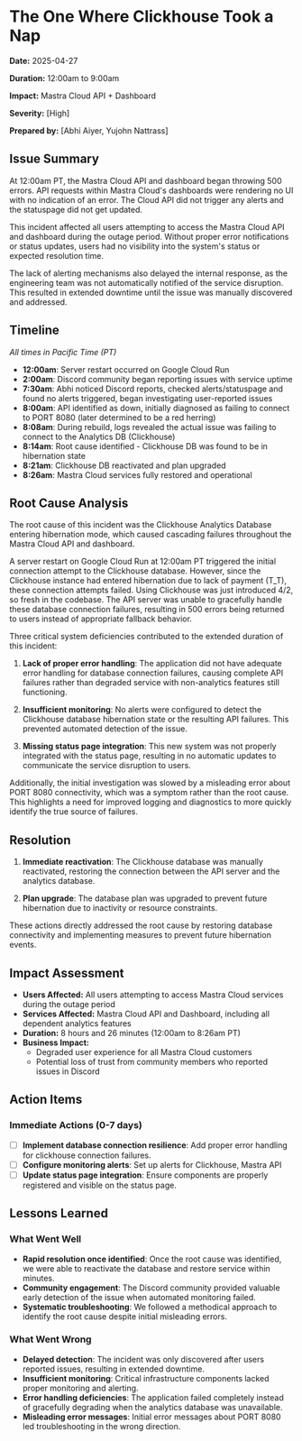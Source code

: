 # The One Where Clickhouse Took a Nap

**Date:** 2025-04-27

**Duration:** 12:00am to 9:00am  

**Impact:** Mastra Cloud API + Dashboard

**Severity:** [High]  

**Prepared by:** [Abhi Aiyer, Yujohn Nattrass]

## Issue Summary

At 12:00am PT, the Mastra Cloud API and dashboard began throwing 500 errors. API requests within Mastra Cloud's dashboards were rendering no UI with no indication of an error. The Cloud API did not trigger any alerts and the statuspage did not get updated.

This incident affected all users attempting to access the Mastra Cloud API and dashboard during the outage period. Without proper error notifications or status updates, users had no visibility into the system's status or expected resolution time.

The lack of alerting mechanisms also delayed the internal response, as the engineering team was not automatically notified of the service disruption. This resulted in extended downtime until the issue was manually discovered and addressed.

## Timeline

_All times in Pacific Time (PT)_

- **12:00am**: Server restart occurred on Google Cloud Run
- **2:00am**: Discord community began reporting issues with service uptime
- **7:30am**: Abhi noticed Discord reports, checked alerts/statuspage and found no alerts triggered, began investigating user-reported issues
- **8:00am**: API identified as down, initially diagnosed as failing to connect to PORT 8080 (later determined to be a red herring)
- **8:08am**: During rebuild, logs revealed the actual issue was failing to connect to the Analytics DB (Clickhouse)
- **8:14am**: Root cause identified - Clickhouse DB was found to be in hibernation state
- **8:21am**: Clickhouse DB reactivated and plan upgraded
- **8:26am**: Mastra Cloud services fully restored and operational

## Root Cause Analysis

The root cause of this incident was the Clickhouse Analytics Database entering hibernation mode, which caused cascading failures throughout the Mastra Cloud API and dashboard.

A server restart on Google Cloud Run at 12:00am PT triggered the initial connection attempt to the Clickhouse database. However, since the Clickhouse instance had entered hibernation due to lack of payment (T_T), these connection attempts failed. Using Clickhouse was just introduced 4/2, so fresh in the codebase. The API server was unable to gracefully handle these database connection failures, resulting in 500 errors being returned to users instead of appropriate fallback behavior.

Three critical system deficiencies contributed to the extended duration of this incident:

1. **Lack of proper error handling**: The application did not have adequate error handling for database connection failures, causing complete API failures rather than degraded service with non-analytics features still functioning.

2. **Insufficient monitoring**: No alerts were configured to detect the Clickhouse database hibernation state or the resulting API failures. This prevented automated detection of the issue.

3. **Missing status page integration**: This new system was not properly integrated with the status page, resulting in no automatic updates to communicate the service disruption to users.

Additionally, the initial investigation was slowed by a misleading error about PORT 8080 connectivity, which was a symptom rather than the root cause. This highlights a need for improved logging and diagnostics to more quickly identify the true source of failures.

## Resolution

1. **Immediate reactivation**: The Clickhouse database was manually reactivated, restoring the connection between the API server and the analytics database.

2. **Plan upgrade**: The database plan was upgraded to prevent future hibernation due to inactivity or resource constraints.

These actions directly addressed the root cause by restoring database connectivity and implementing measures to prevent future hibernation events.

## Impact Assessment

- **Users Affected:** All users attempting to access Mastra Cloud services during the outage period
- **Services Affected:** Mastra Cloud API and Dashboard, including all dependent analytics features
- **Duration:** 8 hours and 26 minutes (12:00am to 8:26am PT)
- **Business Impact:**
  - Degraded user experience for all Mastra Cloud customers
  - Potential loss of trust from community members who reported issues in Discord

## Action Items

### Immediate Actions (0-7 days)

- [ ] **Implement database connection resilience**: Add proper error handling for clickhouse connection failures.
- [ ] **Configure monitoring alerts**: Set up alerts for Clickhouse, Mastra API
- [ ] **Update status page integration**: Ensure components are properly registered and visible on the status page.

## Lessons Learned

### What Went Well

- **Rapid resolution once identified**: Once the root cause was identified, we were able to reactivate the database and restore service within minutes.
- **Community engagement**: The Discord community provided valuable early detection of the issue when automated monitoring failed.
- **Systematic troubleshooting**: We followed a methodical approach to identify the root cause despite initial misleading errors.

### What Went Wrong

- **Delayed detection**: The incident was only discovered after users reported issues, resulting in extended downtime.
- **Insufficient monitoring**: Critical infrastructure components lacked proper monitoring and alerting.
- **Error handling deficiencies**: The application failed completely instead of gracefully degrading when the analytics database was unavailable.
- **Misleading error messages**: Initial error messages about PORT 8080 led troubleshooting in the wrong direction.
